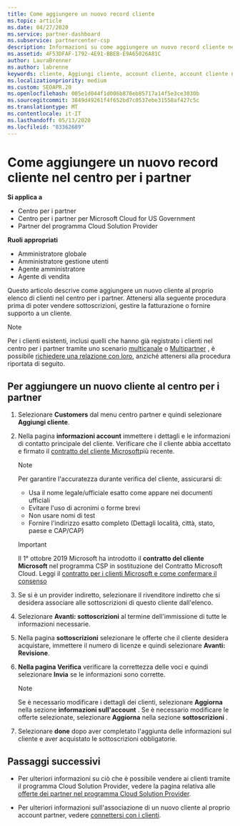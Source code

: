 ```yaml
---
title: Come aggiungere un nuovo record cliente
ms.topic: article
ms.date: 04/27/2020
ms.service: partner-dashboard
ms.subservice: partnercenter-csp
description: Informazioni su come aggiungere un nuovo record cliente nel centro per i partner. È quindi possibile vendere le sottoscrizioni dei clienti, gestire la fatturazione o fornire supporto tecnico.
ms.assetid: 4F53DFAF-1792-4E91-BBEB-E9A65026A81C
author: LauraBrenner
ms.author: labrenne
keywords: cliente, Aggiungi cliente, account cliente, account cliente nel centro per i partner, clienti, Aggiungi clienti, crea account cliente
ms.localizationpriority: medium
ms.custom: SEOAPR.20
ms.openlocfilehash: 005e1d044f1d006b878eb85717a14f5e3ce3030b
ms.sourcegitcommit: 3849d49261f4f652bd7c0537ebe31558af427c5c
ms.translationtype: MT
ms.contentlocale: it-IT
ms.lasthandoff: 05/13/2020
ms.locfileid: "83362689"
---
```

# <a name="how-to-add-a-new-customer-record-in-partner-center"></a>Come aggiungere un nuovo record cliente nel centro per i partner

**Si applica a**

- Centro per i partner
- Centro per i partner per Microsoft Cloud for US Government
- Partner del programma Cloud Solution Provider

**Ruoli appropriati**

- Amministratore globale
- Amministratore gestione utenti
- Agente amministratore
- Agente di vendita

Questo articolo descrive come aggiungere un nuovo cliente al proprio elenco di clienti nel centro per i partner. Attenersi alla seguente procedura prima di poter vendere sottoscrizioni, gestire la fatturazione o fornire supporto a un cliente.

>[!NOTE]
>Per i clienti esistenti, inclusi quelli che hanno già registrato i clienti nel centro per i partner tramite uno scenario [multicanale](multichannel.md) o [Multipartner](multipartner.md) , è possibile [richiedere una relazione con loro](request-a-relationship-with-a-customer.md), anziché attenersi alla procedura riportata di seguito.

## <a name="to-add-a-new-customer-in-partner-center"></a>Per aggiungere un nuovo cliente al centro per i partner

1. Selezionare **Customers** dal menu centro partner e quindi selezionare **Aggiungi cliente**.

2. Nella pagina **informazioni account** immettere i dettagli e le informazioni di contatto principale del cliente. Verificare che il cliente abbia accettato e firmato il [contratto del cliente Microsoft](agreements.md)più recente.

   >[!NOTE]
   >
   >Per garantire l'accuratezza durante verifica del cliente, assicurarsi di:
   >
   >- Usa il nome legale/ufficiale esatto come appare nei documenti ufficiali
   >- Evitare l'uso di acronimi o forme brevi
   >- Non usare nomi di test
   >- Fornire l'indirizzo esatto completo (Dettagli località, città, stato, paese e CAP/CAP)

   >[!IMPORTANT]
   > Il 1° ottobre 2019 Microsoft ha introdotto il **contratto del cliente Microsoft** nel programma CSP in sostituzione del Contratto Microsoft Cloud. Leggi il [contratto per i clienti Microsoft e come confermare il consenso](confirm-customer-agreement.md)
  
3. Se si è un provider indiretto, selezionare il rivenditore indiretto che si desidera associare alle sottoscrizioni di questo cliente dall'elenco.

4. Selezionare **Avanti: sottoscrizioni** al termine dell'immissione di tutte le informazioni necessarie.

5. Nella pagina **sottoscrizioni** selezionare le offerte che il cliente desidera acquistare, immettere il numero di licenze e quindi selezionare **Avanti: Revisione**.

6. **Nella pagina Verifica** verificare la correttezza delle voci e quindi selezionare **Invia** se le informazioni sono corrette.

   >[!NOTE]
   >Se è necessario modificare i dettagli dei clienti, selezionare **Aggiorna** nella sezione **informazioni sull'account** . Se è necessario modificare le offerte selezionate, selezionare **Aggiorna** nella sezione **sottoscrizioni** .

7. Selezionare **done** dopo aver completato l'aggiunta delle informazioni sul cliente e aver acquistato le sottoscrizioni obbligatorie.

## <a name="next-steps"></a>Passaggi successivi

- Per ulteriori informazioni su ciò che è possibile vendere ai clienti tramite il programma Cloud Solution Provider, vedere la pagina relativa alle [offerte dei partner nel programma Cloud Solution Provider](csp-offers.md).

- Per ulteriori informazioni sull'associazione di un nuovo cliente al proprio account partner, vedere [connettersi con i clienti](customer-accounts.md).
